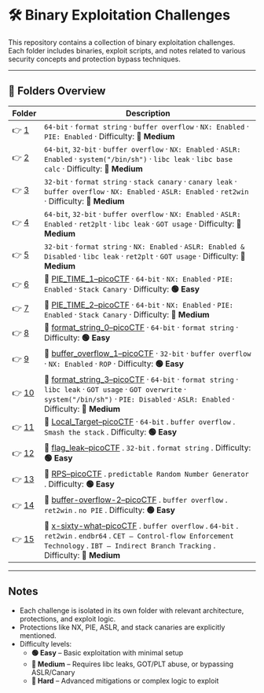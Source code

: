 ﻿# 🛠️ Binary Exploitation Challenges

This repository contains a collection of binary exploitation challenges.  
Each folder includes binaries, exploit scripts, and notes related to various security concepts and protection bypass techniques.

---

## 📁 Folders Overview

| Folder        | Description                                                                                                                                                                                                                                                              |
| ------------- | ------------------------------------------------------------------------------------------------------------------------------------------------------------------------------------------------------------------------------------------------------------------------ |
| 👉 [1](./1/)   | `64-bit` · `format string` · `buffer overflow` · `NX: Enabled` · `PIE: Enabled` · Difficulty: **🔵 Medium**                                                                                                                                                               |
| 👉 [2](./2/)   | `64-bit`, `32-bit` · `buffer overflow` · `NX: Enabled` · `ASLR: Enabled` · `system("/bin/sh")` · `libc leak` · `libc base calc` · Difficulty: **🔵 Medium**                                                                                                               |
| 👉 [3](./3/)   | `32-bit` · `format string` · `stack canary` · `canary leak` · `buffer overflow` · `NX: Enabled` · `ASLR: Enabled` · `ret2win` · Difficulty: **🔵 Medium**                                                                                                                 |
| 👉 [4](./4/)   | `64-bit`, `32-bit` · `buffer overflow` · `NX: Enabled` · `ASLR: Enabled` · `ret2plt` · `libc leak` · `GOT usage` · Difficulty: **🔵 Medium**                                                                                                                              |
| 👉 [5](./5/)   | `32-bit` · `format string` · `NX: Enabled` · `ASLR: Enabled & Disabled` · `libc leak` · `ret2plt` · `GOT usage` · Difficulty: **🔵 Medium**                                                                                                                               |
| 👉 [6](./6/)   | 🔗 [PIE_TIME_1–picoCTF](https://play.picoctf.org/practice/challenge/490?category=6&page=1) · `64-bit` · `NX: Enabled` · `PIE: Enabled` · `Stack Canary` · Difficulty: **🟢 Easy**                                                                                          |
| 👉 [7](./7/)   | 🔗 [PIE_TIME_2–picoCTF](https://play.picoctf.org/practice/challenge/491?category=6&page=1) · `64-bit` · `NX: Enabled` · `PIE: Enabled` · `Stack Canary` · Difficulty: **🔵 Medium**                                                                                        |
| 👉 [8](./8/)   | 🔗 [format_string_0–picoCTF](https://play.picoctf.org/practice/challenge/433?category=6&page=1) · `64-bit` · `format string` · Difficulty: **🟢 Easy**                                                                                                                     |
| 👉 [9](./9/)   | 🔗 [buffer_overflow_1–picoCTF](https://play.picoctf.org/practice/challenge/258?category=6&page=3) · `32-bit` · `buffer overflow` · `NX: Enabled` · `ROP` · Difficulty: **🟢 Easy**                                                                                         |
| 👉 [10](./10/) | 🔗 [format_string_3–picoCTF](https://play.picoctf.org/practice/challenge/449?category=6&page=1) · `64-bit` · `format string` · `libc leak` · `GOT usage` · `GOT overwrite` · `system("/bin/sh")` · `PIE: Disabled` · `ASLR: Enabled` · Difficulty: **🔵 Medium**           |
| 👉 [11](./11/) | 🔗 [Local_Target–picoCTF](https://play.picoctf.org/practice/challenge/399?category=6&page=2) ·  `64-bit` .  `buffer overflow` .   `Smash the stack` . Difficulty: **🟢 Easy**                                                                                              |
| 👉 [12](./12/) | 🔗 [flag_leak–picoCTF](https://play.picoctf.org/practice/challenge/269?category=6&page=2) . `32-bit` . `format string` .  Difficulty: **🟢 Easy**                                                                                                                          |
| 👉 [13](./13/) | 🔗 [RPS–picoCTF](https://play.picoctf.org/practice/challenge/293?category=6&page=2) . `predictable Random Number Generator` . Difficulty: **🟢 Easy**                                                                                                                      |
| 👉 [14](./14/) | 🔗 [buffer-overflow-2–picoCTF](https://play.picoctf.org/practice/challenge/259?category=6&page=2&retired=0) . `buffer overflow` . `ret2win` . `no PIE` . Difficulty: **🟢 Easy**                                                                                           |
| 👉 [15](./15/) | 🔗 [x-sixty-what–picoCTF](https://play.picoctf.org/practice/challenge/319?category=6&page=2&retired=0) . `buffer overflow` . `64-bit` . `ret2win` . `endbr64` . `CET – Control-flow Enforcement Technology` . `IBT – Indirect Branch Tracking` . Difficulty: **🔵 Medium** |

---

## Notes

- Each challenge is isolated in its own folder with relevant architecture, protections, and exploit logic.
- Protections like NX, PIE, ASLR, and stack canaries are explicitly mentioned.
- Difficulty levels:
  - **🟢 Easy** – Basic exploitation with minimal setup
  - **🔵 Medium** – Requires libc leaks, GOT/PLT abuse, or bypassing ASLR/Canary
  - **🔴 Hard** – Advanced mitigations or complex logic to exploit
